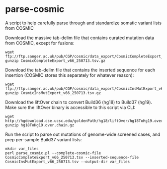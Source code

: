parse-cosmic
============

A script to help carefully parse through and standardize somatic variant lists from COSMIC

Download the massive tab-delim file that contains curated mutation data from COSMIC, except for fusions:

    wget ftp://ftp.sanger.ac.uk/pub/CGP/cosmic/data_export/CosmicCompleteExport_v66_250713.tsv.gz
    gunzip CosmicCompleteExport_v66_250713.tsv.gz

Download the tab-delim file that contains the inserted sequence for each insertion (COSMIC stores this separately for whatever reason):

    wget ftp://ftp.sanger.ac.uk/pub/CGP/cosmic/data_export/CosmicInsMutExport_v66_250713.tsv.gz
    gunzip CosmicInsMutExport_v66_250713.tsv.gz

Download the liftOver chain to convert Build36 (hg18) to Build37 (hg19). Make sure the liftOver binary is accessible to this script via CLI:

    wget http://hgdownload.cse.ucsc.edu/goldenPath/hg18/liftOver/hg18ToHg19.over.chain.gz
    gunzip hg18ToHg19.over.chain.gz

Run the script to parse out mutations of genome-wide screened cases, and prep per-sample Build37 variant lists:

    mkdir var_files
    perl parse_cosmic.pl --complete-cosmic-file CosmicCompleteExport_v66_250713.tsv --inserted-sequence-file CosmicInsMutExport_v66_250713.tsv --output-dir var_files
